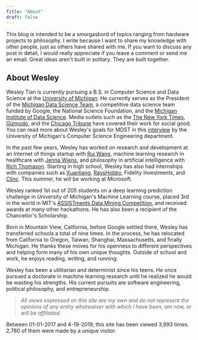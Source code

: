 ```yaml
---
Title: "About"
draft: false
---
```


This blog is intended to be a smorgasbord of topics ranging from hardware projects to philosophy. I write because I want to share my knowledge with other people, just as others have shared with me. If you want to discuss any post in detail, I would really appreciate if you leave a comment or send me an email. Great ideas aren't built in solitary. They are built together.


## About Wesley

Wesley Tian is currently pursuing a B.S. in Computer Science and Data Science at the [University of Michigan](https://umich.edu/). He currently serves as the President of the [Michigan Data Science Team](https://www.mdst.club/), a competitive data science team funded by Google, the National Science Foundation, and the [Michigan Institute of Data Science](https://midas.umich.edu/). Media outlets such as the [The New York Times](https://www.nytimes.com/2017/03/27/us/flint-water-lead-pipes.html?_r=0), [Gizmodo](https://gizmodo.com/google-is-helping-flint-prioritize-which-lead-pipes-nee-1774517926), and the [Chicago Tribune](https://www.chicagotribune.com/news/nationworld/midwest/ct-flint-water-app-20161211-story.html) have covered their work for social good. You can read more about Wesley's goals for MDST in this [interview](http://eecs.umich.edu/eecs/about/articles/2018/mdst-2018.html) by the University of Michigan's Computer Science Engineering department.

In the past few years, Wesley has worked on research and development at an Internet of things startup with [Rui Wang](https://people.cs.umass.edu/~ruiwang/), machine learning research in healthcare with [Jenna Wiens](http://www-personal.umich.edu/~wiensj/), and philosophy in artificial intelligence with [Rich Thomason](http://web.eecs.umich.edu/~rthomaso/). Starting in high school, Wesley has also had internships with companies such as [Xuanliang](http://www.dshine.com.cn/), [RaysHobby](https://rayshobby.net/wordpress/), Fidelity Investments, and [Clinc](https://clinc.com/). This summer, he will be working at Microsoft.

Wesley ranked 1st out of 205 students on a deep learning prediction challenge in University of Michigan's Machine Learning course, placed 3rd in the world in MIT's [ASSISTments Data Mining Competition](https://sites.google.com/view/assistmentsdatamining/data-mining-competition-2017/winners?authuser=0), and received awards at many other hackathons. He has also been a recipient of the Chancellor's Scholarship.

Born in Mountain View, California, before Google settled there, Wesley has transferred schools a total of nine times. In the process, he has relocated from California to Oregon, Taiwan, Shanghai, Massachusetts, and finally Michigan. He thanks these moves for his openness to different perspectives and helping form many of his own unique thoughts. Outside of school and work, he enjoys reading, writing, and running.

Wesley has been a utilitarian and determinist since his teens. He once pursued a doctorate in machine learning research until he realized he would be wasting his strengths. His current pursuits are software engineering, political philosophy, and entrepreneurship.

> _All views expressed on this site are my own and do not represent the opinions of any entity whatsoever with which I have been, am now, or will be affiliated._

Between 01-01-2017 and 4-19-2019, this site has been viewed 3,993 times. 2,780 of them were made by a unique visitor.

